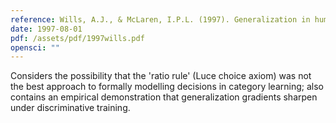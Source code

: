 ```yaml
---
reference: Wills, A.J., & McLaren, I.P.L. (1997). Generalization in human category learning: A connectionist explanation of differences in gradient after discriminative and non-discriminative training. _Quarterly Journal of Experimental Psychology, 50A,_ 607-630. 
date: 1997-08-01
pdf: /assets/pdf/1997wills.pdf
opensci: ""
---
```


Considers the possibility that the 'ratio rule' (Luce choice axiom) was not
the best approach to formally modelling decisions in category learning; also
contains an empirical demonstration that generalization gradients sharpen under
discriminative training.


